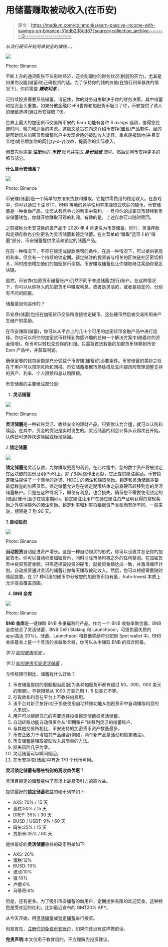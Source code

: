# 用储蓄赚取被动收入(在币安)

> 原文：<https://medium.com/coinmonks/earn-passive-income-with-savings-on-binance-51ddb238dd87?source=collection_archive---------3----------------------->

*从流行硬币开始简单安全的赚钱…，*

![](img/fc5b14607d666181a5b6de93f72eabcf.png)

Photo: Binance

不断上升的通货膨胀不仅影响经济，还会削弱你的财务状况(削弱购买力)，尤其是如果你没能(储蓄和)正确投资的话。为了保持你的钱的价值(在银行利率暴跌的情况下)，你将需要 ***赚取利息*** 。

可持续投资需要系统储蓄。请记住，你的财务自由取决于你的财务决策，其中储蓄和投资至关重要。如果分散金融(DeFi)世界和加密货币吸引了你，币安提供了诱人的储蓄选择(通过币安赚取 T9)。

世界上最大的加密货币交易所币安的 Earn 功能有各种 S *avings* 选项，值得您花费时间、精力和适当的考虑。这篇文章旨在向您介绍币安挣([储蓄](https://www.binance.com/en/savings?ref=P10U1GSP))产品套件。目的是帮助您从加密货币储蓄账户中发现合适的被动收入途径。重点是被动地(并且安全地)成倍增加你的同比(y-o-y)收益，提高你的实际收入。

但首先你需要 [**注册**你的 ***币安*** 账号](https://accounts.binance.com/en/register?ref=P10U1GSP)并完成 [***身份验证***](https://www.binance.com/en-IN/support/faq/360027287111) 流程。然后访问币安挣更多的细节部分。

**什么是币安储蓄？**

![](img/6dd2ad8ed15e95ad2be8231f1a68c93e.png)

Photo: Binance

币安赚(储蓄)是一个简单的方法来贷款和赚取。它提供零费用的稳定收入。在游戏中，你可以通过下注 BTC、BNB 等地的竞争性利率来赚取受欢迎的硬币。币安储蓄是一种金融产品，让您从有竞争力的利率中获利。一旦将你的加密货币转移到币安储蓄钱包，你就开始赚取可观的利润。有趣的是，上述存款可以随时赎回。

之前被称为币安贷款的该产品于 2020 年 4 月更名为币安储蓄。同时，灵活存款和定期存款也分别更名为灵活储蓄和锁定储蓄。在主菜单的“赚取”选项卡的“储蓄”部分，币安储蓄提供灵活和锁定的储蓄产品。

在前一种情况下，不存在锁定或提款惩罚的条件。在后一种情况下，可以提供更高的利率，但会有一个持续的锁定期。锁定赌注的投资者与相关的区块链社区密切相关，同时成倍增加他们的加密货币余额。币安赚取储蓄也让你赚取赌注奖励你爱区块链。

虽然，币安挣(加密货币储蓄账户)仍然不同于普通储蓄(银行)账户。在这种情况下，你可以从你存入的加密货币中赚取利息，或者是灵活的，或者是锁定的，分别有不同的回报。

储蓄是如何运作的？

币安挣(储蓄)包括在加密货币交易所直接锁定硬币。这些硬币然后被交易所用来产生储户的奖励。

在币安赚取(储蓄)，你可以从平台上的几十个可用的加密货币金融产品中进行选择。你也可以将你的加密货币转移到你感兴趣的任何一个解决方案中(随着你的资金倍增)。你也可以轻松兑现你的利润。只需将首选数量的加密货币转移到币安 Earn 产品中，并获取利润。

确保足够的钱包余额是充分受益于币安赚(储蓄)的必要条件。币安储蓄的美妙之处在于用户可以预测风险和回报。币安储蓄根据市场脉搏及其内部风险管理调整支持的资产、利率、个人限额和总认购限额。

币安储蓄的主要组成部分是:

1.  **灵活储蓄**

![](img/e7ea97d97aa70f6579672d4caf4cdce1.png)

Photo: Binance

**灵活储蓄**是一种转账灵活、收益安全的理财产品。只要你认为合适，就可以认购和赎回。在其中，资金的贷记是实时发生的。灵活储蓄的利息计算从认购次日开始。认购日可选择快速赎回或标准赎回。

2.**锁定储蓄**

![](img/0d6a04525905e4c62c8cb100ee351ac5.png)

**锁定储蓄**是灵活存款，为你赚取更高的利润。在此过程中，您的数字资产将被锁定在区块链的股份证明(PoS)上。除了对网络作出贡献，它还提供赌注奖励。币安锁定赌注提供了一个简单的途径，HODL 的赌注和赚取奖励。锁定和灵活储蓄需要最低数量的加密货币。锁定储蓄允许您在锁定期限结束之前将硬币转移到您的灵活储蓄帐户。只是在这种情况下，即使有利息，也会损失。确保您不需要使用锁定的(储蓄)硬币(至少在锁定期间)。锁定赌注让用户在通过赌注资产证明获得的常规奖励之外获得额外的赌注奖励。锁定利率和利率将根据资产类型而有所不同。一般来说，期限是 7 到 90 天。

3.**自动投资**

![](img/9c3417bb0e0cdacaa23a7fa70cac6c75.png)

Photo: Binance

**自动投资**自动促进资产增长。这是一种自动购买的形式，你可以设置并忘记你的加密货币。你可以自动积累加密货币，同时消除市场时机之外的任何猜测。在加密货币中投资预定金额，只需选择要投资的硬币，就投资金额达成一致，并激活循环计划。自动投资通过灵活的储蓄让你每天赚取被动收入。然后，您可以根据需要随时赎回提要。在 27 种可用的硬币中分散您的加密货币持有量，Auto-Invest 本质上允许提高覆盖范围。

4. **BNB 金库**

![](img/28e46baa7b1e714b6de3b8b9159a0d78.png)

Photo: Binance

**BNB 金库**是一键赚取 BNB 多重福利的产品。作为一个 BNB 收益率聚合器，BNB 金库结合了灵活储蓄、BNB DeFi Staking 和 Launchpool，可提供最优质的 apy(高达 20%)。储蓄、Launchpool 和其他奖励将分配到 Spot wallet 中。BNB 金库基本上是一个灵活的收益聚合器，你可以从中赚取 BNB 的综合回报。

*学习* [*如何使用币安*](https://www.binance.com/en/support/faq/360032509372) *。*

*学习* [*如何使用币安灵活储蓄*](https://www.binance.com/en/support/faq/c03973ca463741249bfd4f67dc9880eb) *。*

与传统银行相比，储蓄有什么好处？

1.  币安储蓄提供的限额相当高(因为各种加密货币都有超过 50，000，000 美元的限额)。存款限额从 1000 万美元到 1 . 5 亿美元不等。
2.  存取款和利息在平台上不收任何费用。
3.  该平台对新手友好(对于那些使用自动转账功能从加密货币中自动赚取利息的人来说)。
4.  用户可以根据自己的需要选择投资锁定储蓄或灵活储蓄。
5.  自动转账功能自动将资金从“即期账户”转移到灵活的储蓄账户。
6.  与其他交易所相比，币安支持的加密货币资产数量最多。
7.  币安正致力于增加其产品组合(例如，两个新产品是活动和锁定赌注)。
8.  币安储蓄是赚取被动收入最简单的方法。
9.  损失风险几乎为零。
10.  灵活储蓄可以瞬间赎回。
11.  在币安挣取(储蓄)中有近 170 个代币可用。

**灵活锁定储蓄有哪些特别的高收益优惠？**

灵活且锁定的储蓄提供了市场上最具吸引力的高收益。

提供最好的**锁定储蓄**收益的硬币列举如下:

*   AXS: 70% / 15 天
*   蛋糕:50% / 15 天
*   DREP: 35% / 30 天
*   BUSD / USDT: 9% / 60 天
*   码头:25% / 15 天
*   贾斯米:35% / 60 天

提供最好的**灵活储蓄**收益的硬币列举如下:

*   AXS: 20%
*   蛋糕:12%
*   BUSD: 10%
*   波动:10%
*   猿:10%
*   卢娜:6%
*   马蒂奇:6%

但是，还有更多。为了吸引币安储蓄的新用户，定期提供有限的欢迎奖金。这种特色是受欢迎的红利，比如最近宣布的 GMT20% APY。

从今天开始，用[灵活储蓄](https://app.binance.com/en/savings/?_dp=L21haW4vbGVuZGluZz9mcmFnbWVudEluZGV4PTA=&#lending-demandDeposits?ref=P10U1GSP)或[锁定储蓄](https://app.binance.com/en/savings/?_dp=L21haW4vbGVuZGluZz9mcmFnbWVudEluZGV4PTE=&#lending-fixeddeposits?ref=P10U1GSP)进行投资。

但是首先，[注册你的免费币安账户](https://accounts.binance.com/en/register?ref=P10U1GSP)，如果你还没有这样做的话。

**免责声明**:本文仅用于教育目的，不应理解为投资建议。